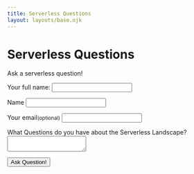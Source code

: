 ```yaml
---
title: Serverless Questions
layout: layouts/base.njk
---
```


# Serverless Questions

Ask a serverless question!

<form name="swag-for-docs" netlify-honeypot="full-name" action="/thanks" netlify>
  <p class="honey">
    <label>Your full name: <input name="full-name"></label>
    <input type="hidden" name="tab" id="tab" value="2">
  </p>
  <p>
    <label for="name">Name</label>
    <input type="text" name="name" id="name">
  </p>
  <p>
    <label for="email">Your email<small>(optional)</small></label>
    <input type="email" name="email" id="email">
  </p>
  <p>
    <label for="comments">What Questions do you have about the Serverless Landscape?</label>
    <textarea name="questions" id="questions"></textarea>
  </p>
  <p>
    <button type="submit" class="button">Ask Question!</button>
  </p>
</form>
